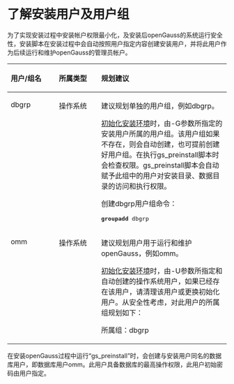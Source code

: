 # 了解安装用户及用户组

为了实现安装过程中安装帐户权限最小化，及安装后openGauss的系统运行安全性，安装脚本在安装过程中会自动按照用户指定内容创建安装用户，并将此用户作为后续运行和维护openGauss的管理员帐户。

<a name="zh-cn_topic_0241802568_table17383868"></a>
<table><thead align="left"><tr id="zh-cn_topic_0241802568_row16223649"><th class="cellrowborder" valign="top" width="21.997800219978004%" id="mcps1.1.4.1.1"><p id="zh-cn_topic_0241802568_p64251046"><a name="zh-cn_topic_0241802568_p64251046"></a><a name="zh-cn_topic_0241802568_p64251046"></a>用户/组名</p>
</th>
<th class="cellrowborder" valign="top" width="19.208079192080792%" id="mcps1.1.4.1.2"><p id="zh-cn_topic_0241802568_p47070262"><a name="zh-cn_topic_0241802568_p47070262"></a><a name="zh-cn_topic_0241802568_p47070262"></a>所属类型</p>
</th>
<th class="cellrowborder" valign="top" width="58.7941205879412%" id="mcps1.1.4.1.3"><p id="zh-cn_topic_0241802568_p14680522"><a name="zh-cn_topic_0241802568_p14680522"></a><a name="zh-cn_topic_0241802568_p14680522"></a>规划建议</p>
</th>
</tr>
</thead>
<tbody><tr id="zh-cn_topic_0241802568_row41482117"><td class="cellrowborder" valign="top" width="21.997800219978004%" headers="mcps1.1.4.1.1 "><p id="zh-cn_topic_0241802568_p14919978"><a name="zh-cn_topic_0241802568_p14919978"></a><a name="zh-cn_topic_0241802568_p14919978"></a><span id="zh-cn_topic_0241802568_text10686081285"><a name="zh-cn_topic_0241802568_text10686081285"></a><a name="zh-cn_topic_0241802568_text10686081285"></a>dbgrp</span></p>
</td>
<td class="cellrowborder" valign="top" width="19.208079192080792%" headers="mcps1.1.4.1.2 "><p id="zh-cn_topic_0241802568_p24355590"><a name="zh-cn_topic_0241802568_p24355590"></a><a name="zh-cn_topic_0241802568_p24355590"></a>操作系统</p>
</td>
<td class="cellrowborder" valign="top" width="58.7941205879412%" headers="mcps1.1.4.1.3 "><p id="zh-cn_topic_0241802568_p56806487"><a name="zh-cn_topic_0241802568_p56806487"></a><a name="zh-cn_topic_0241802568_p56806487"></a>建议规划单独的用户组，例如<span id="zh-cn_topic_0241802568_text81238127813"><a name="zh-cn_topic_0241802568_text81238127813"></a><a name="zh-cn_topic_0241802568_text81238127813"></a>dbgrp</span>。</p>
<p id="zh-cn_topic_0241802568_p1786914110717"><a name="zh-cn_topic_0241802568_p1786914110717"></a><a name="zh-cn_topic_0241802568_p1786914110717"></a><a href="初始化安装环境.md">初始化安装环境</a>时，由-G参数所指定的安装用户所属的用户组。该用户组如果不存在，则会自动创建，也可提前创建好用户组。在执行gs_preinstall脚本时会检查权限。gs_preinstall脚本会自动赋予此组中的用户对安装目录、数据目录的访问和执行权限。</p>
<p id="p6708570365"><a name="p6708570365"></a><a name="p6708570365"></a>创建dbgrp用户组命令：</p>
<pre class="screen" id="zh-cn_topic_0241802568_screen137141497719"><a name="zh-cn_topic_0241802568_screen137141497719"></a><a name="zh-cn_topic_0241802568_screen137141497719"></a><strong id="zh-cn_topic_0241802568_b1385513131272"><a name="zh-cn_topic_0241802568_b1385513131272"></a><a name="zh-cn_topic_0241802568_b1385513131272"></a>groupadd</strong> <span id="zh-cn_topic_0241802568_text585511131672"><a name="zh-cn_topic_0241802568_text585511131672"></a><a name="zh-cn_topic_0241802568_text585511131672"></a>dbgrp</span></pre>
</td>
</tr>
<tr id="row8515844153317"><td class="cellrowborder" valign="top" width="21.997800219978004%" headers="mcps1.1.4.1.1 "><p id="zh-cn_topic_0241802568_p34244382"><a name="zh-cn_topic_0241802568_p34244382"></a><a name="zh-cn_topic_0241802568_p34244382"></a>omm</p>
</td>
<td class="cellrowborder" valign="top" width="19.208079192080792%" headers="mcps1.1.4.1.2 "><p id="zh-cn_topic_0241802568_p38573212"><a name="zh-cn_topic_0241802568_p38573212"></a><a name="zh-cn_topic_0241802568_p38573212"></a>操作系统</p>
</td>
<td class="cellrowborder" valign="top" width="58.7941205879412%" headers="mcps1.1.4.1.3 "><p id="zh-cn_topic_0241802568_p135087814920"><a name="zh-cn_topic_0241802568_p135087814920"></a><a name="zh-cn_topic_0241802568_p135087814920"></a>建议规划用户用于运行和维护<span id="text1888412150568"><a name="text1888412150568"></a><a name="text1888412150568"></a>openGauss</span>，例如omm。</p>
<p id="zh-cn_topic_0241802568_p34816564"><a name="zh-cn_topic_0241802568_p34816564"></a><a name="zh-cn_topic_0241802568_p34816564"></a><a href="初始化安装环境.md">初始化安装环境</a>时，由-U参数所指定和自动创建的操作系统用户，如果已经存在该用户，请清理该用户或更换初始化用户。从安全性考虑，对此用户的所属组规划如下：</p>
<p id="p229710322349"><a name="p229710322349"></a><a name="p229710322349"></a>所属组：dbgrp</p>
</td>
</tr>
</tbody>
</table>

在安装openGauss过程中运行“gs\_preinstall”时，会创建与安装用户同名的数据库用户，即数据库用户omm。此用户具备数据库的最高操作权限，此用户初始密码由用户指定。
